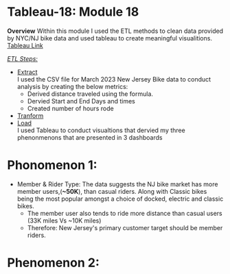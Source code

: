 # Tableau-18: Module 18

**Overview**
Within this module I used the ETL methods to clean data provided by NYC/NJ bike data and used tableau to create meaningful visualitions. <br>
[Tableau Link](https://public.tableau.com/app/profile/dj.thapa/viz/Hw18Final/Phenomenon1-RiderType)<br>

*<ins>ETL Steps:</ins>*
* <ins>Extract</ins> <br> I used the CSV file for March 2023 New Jersey Bike data to conduct analysis by creating the below metrics:
  * Derived distance traveled using the formula.
  * Dervied Start and End Days and times
  * Created number of hours rode
* <ins>Tranform</ins> <br> 
* <ins>Load</ins> <br> I used Tableau to conduct visualtions that dervied my three phenonmenons that are presented in 3 dashboards


# Phonomenon 1: <br>
* Member & Rider Type: The data suggests the NJ bike market has more member users,(<b>~50K</b>), than casual riders. Along with Classic bikes being the most popular amongst a choice of docked, electric and classic bikes. 
  * The member user also tends to ride more distance than casual users (33K miles Vs ~10K miles)
  * Therefore: New Jersey's primary customer target should be member riders.

# Phenomenon 2: <br>
  
